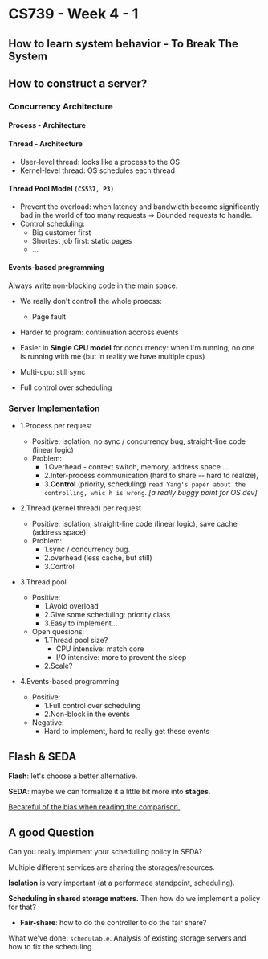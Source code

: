 # CS739 - Week 4 - 1

## How to learn system behavior - To Break The System



## How to construct a server?

### Concurrency Architecture

#### Process - Architecture

#### Thread - Architecture

- User-level thread: looks like a process to the OS
- Kernel-level thread: OS schedules each thread

#### Thread Pool Model `(CS537, P3)`

- Prevent the overload: when latency and bandwidth become significantly bad in the world of too many requests => Bounded requests to handle.
- Control scheduling:
  - Big customer first
  - Shortest job first: static pages
  - ...

#### Events-based programming

Always write non-blocking code in the main space.

- We really don't controll the whole proecss:
  - Page fault
- Harder to program: continuation accross events
- Easier in **Single CPU model** for concurrency: when I'm running, no one is running with me (but in reality we have multiple cpus)
- Multi-cpu: still sync

- Full control over scheduling





### Server Implementation

- 1.Process per request
  - Positive: isolation, no sync / concurrency bug, straight-line code  (linear logic)
  - Problem: 
    - 1.Overhead - context switch, memory, address space ...
    - 2.Inter-process communication (hard to share -- hard to realize), 
    - 3.**Control** (priority, scheduling) `read Yang's paper about the controlling, whic h is wrong`. *[a really buggy point for OS dev]*


- 2.Thread (kernel thread) per request
  - Positive: isolation, straight-line code  (linear logic), save cache (address space)
  - Problem:
    - 1.sync / concurrency bug.
    - 2.overhead (less cache, but still)
    - 3.Control
- 3.Thread pool
  - Positive:
    - 1.Avoid overload
    - 2.Give some scheduling: priority class
    - 3.Easy to implement...
  - Open quesions:
    - 1.Thread pool size? 
      - CPU intensive: match core
      - I/O intensive: more to prevent the sleep
    - 2.Scale?
- 4.Events-based programming
  - Positive:
    - 1.Full control over scheduling
    - 2.Non-block in the events
  - Negative:
    - Hard to implement, hard to really get these events



## Flash & SEDA

**Flash**: let's choose a better alternative.

**SEDA**: maybe we can formalize it a little bit more into **stages**. 

<u>Becareful of the bias when reading the comparison.</u>



## A good Question

Can you really implement your schedulling policy in SEDA?

Multiple different services are sharing the storages/resources. 

**Isolation** is very important (at a performace standpoint, scheduling).

**Scheduling in shared storage matters.** Then how do we implement a policy for that?

- **Fair-share**: how to do the controller to do the fair share?



What we've done: `schedulable`. Analysis of existing storage servers and how to fix the scheduling.